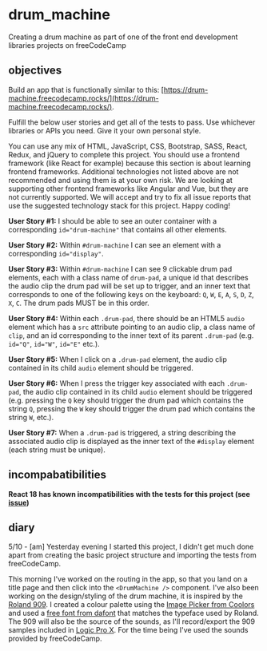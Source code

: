 # drum_machine

Creating a drum machine as part of one of the front end development libraries projects on freeCodeCamp

## objectives

Build an app that is functionally similar to this: [https://drum-machine.freecodecamp.rocks/](https://drum-machine.freecodecamp.rocks/).

Fulfill the below user stories and get all of the tests to pass. Use
whichever libraries or APIs you need. Give it your own personal style.

You can use any mix of HTML, JavaScript, CSS, Bootstrap, SASS, React,
Redux, and jQuery to complete this project. You should use a frontend
framework (like React for example) because this section is about
learning frontend frameworks. Additional technologies not listed above
are not recommended and using them is at your own risk. We are looking
at supporting other frontend frameworks like Angular and Vue, but they
are not currently supported. We will accept and try to fix all issue
reports that use the suggested technology stack for this project. Happy
coding!

**User Story #1:** I should be able to see an outer container with a corresponding `id="drum-machine"` that contains all other elements.

**User Story #2:** Within `#drum-machine` I can see an element with a corresponding `id="display"`.

**User Story #3:** Within `#drum-machine` I can see 9 clickable drum pad elements, each with a class name of `drum-pad`,
a unique id that describes the audio clip the drum pad will be set up
to trigger, and an inner text that corresponds to one of the following
keys on the keyboard: `Q`, `W`, `E`, `A`, `S`, `D`, `Z`, `X`, `C`. The drum pads MUST be in this order.

**User Story #4:** Within each `.drum-pad`, there should be an HTML5 `audio` element which has a `src` attribute pointing to an audio clip, a class name of `clip`, and an id corresponding to the inner text of its parent `.drum-pad` (e.g. `id="Q"`, `id="W"`, `id="E"` etc.).

**User Story #5:** When I click on a `.drum-pad` element, the audio clip contained in its child `audio` element should be triggered.

**User Story #6:** When I press the trigger key associated with each `.drum-pad`, the audio clip contained in its child `audio` element should be triggered (e.g. pressing the `Q` key should trigger the drum pad which contains the string `Q`, pressing the `W` key should trigger the drum pad which contains the string `W`, etc.).

**User Story #7:** When a `.drum-pad` is triggered, a string describing the associated audio clip is displayed as the inner text of the `#display` element (each string must be unique).

## incompabatibilities

**React 18 has known incompatibilities with the tests for this project (see [issue](https://github.com/freeCodeCamp/freeCodeCamp/issues/45922))**

## diary

5/10 - [am] Yesterday evening I started this project, I didn't get much done apart from creating the basic project structure and importing the tests from freeCodeCamp.

This morning I've worked on the routing in the app, so that you land on a title page and then click into the `<DrumMachine />` component. I've also been working on the design/styling of the drum machine, it is inspired by the [Roland 909](https://en.wikipedia.org/wiki/Roland_TR-909). I created a colour palette using the [Image Picker from Coolors](https://coolors.co/image-picker) and used a [free font from dafont](https://www.dafont.com/pbio.font) that matches the typeface used by Roland. The 909 will also be the source of the sounds, as I'll record/export the 909 samples included in [Logic Pro X](https://www.apple.com/uk/logic-pro/). For the time being I've used the sounds provided by freeCodeCamp.

